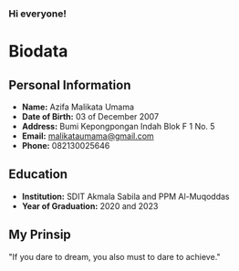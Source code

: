 ### Hi everyone!
# Biodata

## Personal Information
- **Name:** Azifa Malikata Umama
- **Date of Birth:** 03 of December 2007
- **Address:** Bumi Kepongpongan Indah Blok F 1 No. 5
- **Email:** malikataumama@gmail.com
- **Phone:** 082130025646

## Education
- **Institution:** SDIT Akmala Sabila and PPM Al-Muqoddas
- **Year of Graduation:** 2020 and 2023

## My Prinsip
"If you dare to dream, you also must to dare to achieve."


